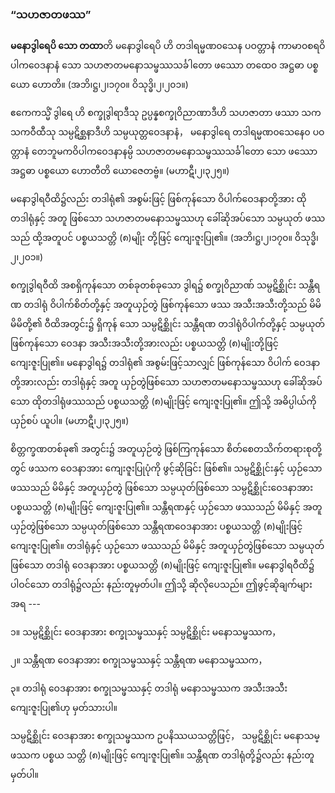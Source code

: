 ### “သဟဇာတဖဿ”

**မနောဒွါရေပိ သော တထာ**တိ မနောဒွါရေပိ ဟိ တဒါရမ္မဏ၀သေန ပဝတ္တာနံ ကာမာ၀စရဝိပါကဝေဒနာနံ
သော သဟဇာတမနောသမ္ဖဿသင်္ခါတော ဖဿော တထေ၀ အဋ္ဌဓာ ပစ္စယော ဟောတိ။
<r>(အဘိ၊ဋ္ဌ၊၂၊၁၇၀။ ဝိသုဒ္ဓိ၊၂၊၂၀၁။)</r>

ဧကေကသ္မိံ ဒွါရေ ဟိ စက္ခုဒွါရာဒီသု ဥပ္ပန္နစက္ခုဝိညာဏာဒီဟိ သဟဇာတာ ဖဿာ သကသကဝီထီသု
သမ္ပဋိစ္ဆနာဒီဟိ သမ္ပယုတ္တဝေဒနာနံ， မနောဒွါရေ တဒါရမ္မဏ၀သေနေ၀ ပဝတ္တာနံ တေဘူမကဝိပါကဝေဒနာနမ္ပိ
သဟဇာတမနောသမ္ဖဿသင်္ခါတော သော ဖဿော အဋ္ဌဓာ ပစ္စယော ဟောတီတိ ယောဇေတဗ္ဗံ။
(မဟာဋီ၊၂၊၃၂၅။)

မနောဒွါရဝီထိ၌လည်း တဒါရုံ၏ အစွမ်းဖြင့် ဖြစ်ကုန်သော ဝိပါက်ဝေဒနာတို့အား ထိုတဒါရုံနှင့် အတူ
ဖြစ်သော သဟဇာတမနောသမ္ဖဿဟု ခေါ်ဆိုအပ်သော သမ္ပယုတ် ဖဿသည် ထို့အတူပင် ပစ္စယသတ္တိ (၈)မျိုး
တို့ဖြင့် ကျေးဇူးပြု၏။ (အဘိ၊ဋ္ဌ၊၂၊၁၇၀။ ဝိသုဒ္ဓိ၊၂၊၂၀၁။)

စက္ခုဒွါရဝီထိ အစရှိကုန်သော တစ်ခုတစ်ခုသော ဒွါရ၌ စက္ခုဝိညာဏ် သမ္ပဋိစ္ဆိုင်း သန္တီရဏ တဒါရုံ
ဝိပါက်စိတ်တို့နှင့် အတူယှဉ်တွဲ ဖြစ်ကုန်သော ဖဿ အသီးအသီးတို့သည် မိမိ မိမိတို့၏ ဝီထိအတွင်း၌ ရှိကုန်
သော သမ္ပဋိစ္ဆိုင်း သန္တီရဏ တဒါရုံဝိပါက်တို့နှင့် သမ္ပယုတ်ဖြစ်ကုန်သော ဝေဒနာ အသီးအသီးတို့အားလည်း
ပစ္စယသတ္တိ (၈)မျိုးတို့ဖြင့် ကျေးဇူးပြု၏။ မနောဒွါရ၌ တဒါရုံ၏ အစွမ်းဖြင့်သာလျှင် ဖြစ်ကုန်သော ဝိပါက်
ဝေဒနာတို့အားလည်း တဒါရုံနှင့် အတူ ယှဉ်တွဲဖြစ်သော သဟဇာတမနောသမ္ဖဿဟု ခေါ်ဆိုအပ်သော
ထိုတဒါရုံဖဿသည် ပစ္စယသတ္တိ (၈)မျိုးဖြင့် ကျေးဇူးပြု၏။ ဤသို့ အဓိပ္ပါယ်ကို ယှဉ်စပ် ယူပါ။
<r>(မဟာဋီ၊၂၊၃၂၅။)</r>

စိတ္တက္ခဏတစ်ခု၏ အတွင်း၌ အတူယှဉ်တွဲ ဖြစ်ကြကုန်သော စိတ်စေတသိက်တရားစုတို့တွင် ဖဿက
ဝေဒနာအား ကျေးဇူးပြုပုံကို ဖွင့်ဆိုခြင်း ဖြစ်၏။ သမ္ပဋိစ္ဆိုင်းနှင့် ယှဉ်သော ဖဿသည် မိမိနှင့် အတူယှဉ်တွဲ
ဖြစ်သော သမ္ပယုတ်ဖြစ်သော သမ္ပဋိစ္ဆိုင်းဝေဒနာအား ပစ္စယသတ္တိ (၈)မျိုးဖြင့် ကျေးဇူးပြု၏။ သန္တီရဏနှင့်
ယှဉ်သော ဖဿသည် မိမိနှင့် အတူယှဉ်တွဲဖြစ်သော သမ္ပယုတ်ဖြစ်သော သန္တီရဏဝေဒနာအား ပစ္စယသတ္တိ
(၈)မျိုးဖြင့် ကျေးဇူးပြု၏။ တဒါရုံနှင့် ယှဉ်သော ဖဿသည် မိမိနှင့် အတူယှဉ်တွဲဖြစ်သော သမ္ပယုတ်ဖြစ်သော
တဒါရုံ ဝေဒနာအား ပစ္စယသတ္တိ (၈)မျိုးဖြင့် ကျေးဇူးပြု၏။ မနောဒွါရဝီထိ၌ ပါဝင်သော တဒါရုံ၌လည်း
နည်းတူမှတ်ပါ။ ဤသို့ ဆိုလိုပေသည်။ ဤဖွင့်ဆိုချက်များအရ ---

၁။ သမ္ပဋိစ္ဆိုင်း ဝေဒနာအား စက္ခုသမ္ဖဿနှင့် သမ္ပဋိစ္ဆိုင်း မနောသမ္ဖဿက，

၂။ သန္တီရဏ ဝေဒနာအား စက္ခုသမ္ဖဿနှင့် သန္တီရဏ မနောသမ္ဖဿက，

၃။ တဒါရုံ ဝေဒနာအား စက္ခုသမ္ဖဿနှင့် တဒါရုံ မနောသမ္ဖဿက အသီးအသီး ကျေးဇူးပြု၏ဟု
မှတ်သားပါ။

သမ္ပဋိစ္ဆိုင်း ဝေဒနာအား စက္ခုသမ္ဖဿက ဥပနိဿယသတ္တိဖြင့်， သမ္ပဋိစ္ဆိုင်း မနောသမ္ဖဿက ပစ္စယ
သတ္တိ (၈)မျိုးဖြင့် ကျေးဇူးပြု၏။ သန္တီရဏ တဒါရုံတို့၌လည်း နည်းတူမှတ်ပါ။